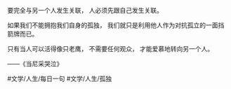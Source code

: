 要完全与另一个人发生关联，
人必须先跟自己发生关联。

如果我们不能拥抱我们自身的孤独，
我们就只是利用他人作为对抗孤立的一面挡箭牌而已。

只有当人可以活得像只老鹰，
不需要任何观众，
才能爱慕地转向另一个人。

——《当尼采哭泣》

#文学/人生/每日一句 #文学/人生/孤独 